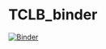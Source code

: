 # TCLB_binder

[![Binder](https://mybinder.org/badge_logo.svg)](https://mybinder.org/v2/gh/mdzik/TCLB_binder/HEAD)
